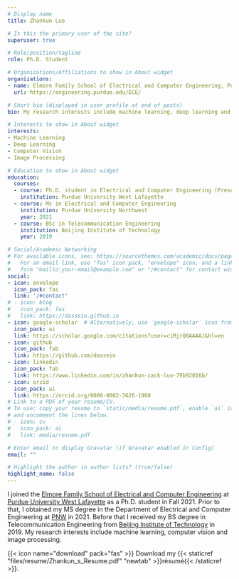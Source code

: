 ```yaml
---
# Display name
title: Zhankun Luo

# Is this the primary user of the site?
superuser: true

# Role/position/tagline
role: Ph.D. Student

# Organizations/Affiliations to show in About widget
organizations:
- name: Elmore Family School of Electrical and Computer Engineering, Purdue University
  url: https://engineering.purdue.edu/ECE/

# Short bio (displayed in user profile at end of posts)
bio: My research interests include machine learning, deep learning and applications in image processing and computer vision.

# Interests to show in About widget
interests:
- Machine Learning
- Deep Learning
- Computer Vision
- Image Processing

# Education to show in About widget
education:
  courses:
  - course: Ph.D. student in Electrical and Computer Engineering (Present)
    institution: Purdue University West Lafayette
  - course: Ms in Electrical and Computer Engineering
    institution: Purdue University Northwest
    year: 2021
  - course: BSc in Telecommunication Engineering
    institution: Beijing Institute of Technology
    year: 2019

# Social/Academic Networking
# For available icons, see: https://sourcethemes.com/academic/docs/page-builder/#icons
#   For an email link, use "fas" icon pack, "envelope" icon, and a link in the
#   form "mailto:your-email@example.com" or "/#contact" for contact widget.
social:
- icon: envelope
  icon_pack: fas
  link: '/#contact'
# - icon: blog
#   icon_pack: fas
#   link: https://dassein.github.io
- icon: google-scholar  # Alternatively, use `google-scholar` icon from `ai` icon pack
  icon_pack: ai
  link: https://scholar.google.com/citations?user=ciMjrQ0AAAAJ&hl=en
- icon: github
  icon_pack: fab
  link: https://github.com/dassein
- icon: linkedin
  icon_pack: fab
  link: https://www.linkedin.com/in/zhankun-zack-luo-79b92016b/
- icon: orcid
  icon_pack: ai
  link: https://orcid.org/0000-0002-3626-1988
# Link to a PDF of your resume/CV.
# To use: copy your resume to `static/media/resume.pdf`, enable `ai` icons in `params.toml`, 
# and uncomment the lines below.
# - icon: cv
#   icon_pack: ai
#   link: media/resume.pdf

# Enter email to display Gravatar (if Gravatar enabled in Config)
email: ""

# Highlight the author in author lists? (true/false)
highlight_name: false
---
```

I joined the [Elmore Family School of Electrical and Computer Engineering](https://engineering.purdue.edu/ECE) at [Purdue University West Lafayette](https://www.purdue.edu/) as a Ph.D. student in Fall 2021. Prior to that, I obtained my MS degree in the Department of Electrical and Computer Engineering at [PNW](https://www.pnw.edu/) in 2021. Before that I received my BS degree in Telecommunication Engineering from [Beijing Institute of Technology](http://english.bit.edu.cn/) in 2019. My research interests include machine learning, computer vision and image processing.
<!---
I work as a research assistant at the [Video and Image Processing Laboratory (VIPER)](https://engineering.purdue.edu/~ips/) advised by [Prof. Edward J. Delp](https://engineering.purdue.edu/~ace/). 
--->
{{< icon name="download" pack="fas" >}} Download my {{< staticref "files/resume/Zhankun_s_Resume.pdf" "newtab" >}}résumé{{< /staticref >}}.
